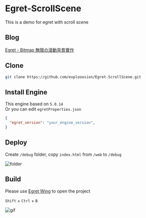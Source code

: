 # Egret-ScrollScene
This is a demo for egret with scroll scene


## Blog
[Egret - Bitmap 無限の滾動背景實作](https://dotblogs.com.tw/explooosion/2018/02/13/202500)

## Clone
```bash
git clone https://github.com/explooosion/Egret-ScrollScene.git
```

## Install Engine
This engine based on `5.0.14`  
Or you can edit `egretProperties.json`

```json
{
  "egret_version": "your_engine_version",
}
```

## Deploy

Create `/debug` folder, copy `index.html` from `/web` to `/debug`

![folder](https://az787680.vo.msecnd.net/user/incredible/7aaaf1f5-032e-4c8f-b26d-e0ec2425457b/1518558120_74798.png)

## Build
Please use [Egret Wing](https://www.egret.com/products/wing.html) to open the project

`Shift` + `Ctrl` + `B`  

![gif](https://media.giphy.com/media/xThtalvWfKzqmqUniE/giphy.gif)
